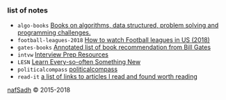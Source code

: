 ### list of notes
* `algo-books` [Books on algorithms, data structured, problem solving and programming challenges.](algo-books)
* `football-leagues-2018` [How to watch Football leagues in US (2018)](football-leagues-2018)
* `gates-books` [Annotated list of book recommendation from Bill Gates](gates-books)
* `intvw` [Interview Prep Resources](https://intvw.nafsadh.com/)
* `LESN` [Learn Every-so-often Something New](lesn)
* `politicalcompass` [politicalcompass](politicalcompass)
* `read-it` [a list of links to articles I read and found worth reading](read-it)

[nafSadh](http://nafSadh.com) © 2015-2018  
